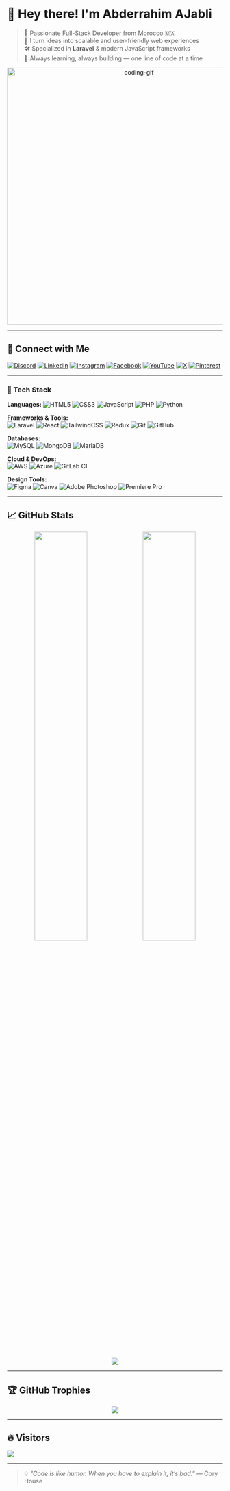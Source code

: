 


# 👋 Hey there! I'm Abderrahim AJabli

> 🚀 Passionate Full-Stack Developer from Morocco 🇲🇦  
> 🧠 I turn ideas into scalable and user-friendly web experiences  
> 🛠️ Specialized in **Laravel** & modern JavaScript frameworks  
> 🌱 Always learning, always building — one line of code at a time  
<div align="center">
  <img src="https://media.giphy.com/media/qgQUggAC3Pfv687qPC/giphy.gif" width="600px" alt="coding-gif" />
</div>

---

## 🔗 Connect with Me

[![Discord](https://img.shields.io/badge/Discord-5865F2?style=for-the-badge&logo=discord&logoColor=white)](https://discord.gg/nxtheelsing)
[![LinkedIn](https://img.shields.io/badge/LinkedIn-0077B5?style=for-the-badge&logo=linkedin&logoColor=white)](https://linkedin.com/in/abderrahimajabli/)
[![Instagram](https://img.shields.io/badge/Instagram-E4405F?style=for-the-badge&logo=instagram&logoColor=white)](https://instagram.com/Abderrahim.AJabli)
[![Facebook](https://img.shields.io/badge/Facebook-1877F2?style=for-the-badge&logo=facebook&logoColor=white)](https://facebook.com/Abderrahim.AJabli)
[![YouTube](https://img.shields.io/badge/YouTube-FF0000?style=for-the-badge&logo=youtube&logoColor=white)](https://youtube.com/@Abderrahim.AJabli)
[![X](https://img.shields.io/badge/X-000000?style=for-the-badge&logo=X&logoColor=white)](https://x.com/Abderrahim.AJabli)
[![Pinterest](https://img.shields.io/badge/Pinterest-E60023?style=for-the-badge&logo=pinterest&logoColor=white)](https://pinterest.com/Abderrahim.AJabli)

---

### 🧠 Tech Stack

**Languages:**
![HTML5](https://img.shields.io/badge/HTML5-E34F26?style=flat&logo=html5&logoColor=white)
![CSS3](https://img.shields.io/badge/CSS3-1572B6?style=flat&logo=css3&logoColor=white)
![JavaScript](https://img.shields.io/badge/JavaScript-F7DF1E?style=flat&logo=javascript&logoColor=black)
![PHP](https://img.shields.io/badge/PHP-777BB4?style=flat&logo=php&logoColor=white)
![Python](https://img.shields.io/badge/Python-3776AB?style=flat&logo=python&logoColor=white)


**Frameworks & Tools:**  
![Laravel](https://img.shields.io/badge/laravel-FF2D20?style=flat&logo=laravel&logoColor=white)
![React](https://img.shields.io/badge/react-20232a?style=flat&logo=react&logoColor=61DAFB)
![TailwindCSS](https://img.shields.io/badge/tailwindcss-38B2AC?style=flat&logo=tailwind-css&logoColor=white)
![Redux](https://img.shields.io/badge/redux-593D88?style=flat&logo=redux&logoColor=white)
![Git](https://img.shields.io/badge/git-F05033?style=flat&logo=git&logoColor=white)
![GitHub](https://img.shields.io/badge/github-181717?style=flat&logo=github&logoColor=white)

**Databases:**  
![MySQL](https://img.shields.io/badge/mysql-4479A1?style=flat&logo=mysql&logoColor=white)
![MongoDB](https://img.shields.io/badge/MongoDB-4ea94b?style=flat&logo=mongodb&logoColor=white)
![MariaDB](https://img.shields.io/badge/MariaDB-003545?style=flat&logo=mariadb&logoColor=white)

**Cloud & DevOps:**  
![AWS](https://img.shields.io/badge/AWS-FF9900?style=flat&logo=amazon-aws&logoColor=white)
![Azure](https://img.shields.io/badge/azure-0072C6?style=flat&logo=microsoftazure&logoColor=white)
![GitLab CI](https://img.shields.io/badge/gitlab%20CI-181717?style=flat&logo=gitlab&logoColor=white)

**Design Tools:**  
![Figma](https://img.shields.io/badge/figma-F24E1E?style=flat&logo=figma&logoColor=white)
![Canva](https://img.shields.io/badge/Canva-00C4CC?style=flat&logo=Canva&logoColor=white)
![Adobe Photoshop](https://img.shields.io/badge/Photoshop-31A8FF?style=flat&logo=adobephotoshop&logoColor=white)
![Premiere Pro](https://img.shields.io/badge/Premiere%20Pro-9999FF?style=flat&logo=adobepremierepro&logoColor=white)

---

## 📈 GitHub Stats

<div align="center">
  <img src="https://github-readme-stats.vercel.app/api?username=NXT-HELSING&theme=tokyonight&show_icons=true&hide_border=false" width="49.5%"/>
  <img src="https://github-readme-streak-stats.herokuapp.com/?user=NXT-HELSING&theme=tokyonight&hide_border=false" width="49.5%"/>
  <br />
  <img src="https://github-readme-stats.vercel.app/api/top-langs/?username=NXT-HELSING&theme=tokyonight&layout=compact&hide_border=false" />
</div>

---

## 🏆 GitHub Trophies

<div align="center">
  <img src="https://github-profile-trophy.vercel.app/?username=NXT-HELSING&theme=radical&no-frame=false&no-bg=false&margin-w=8" />
</div>

---

## 🔥 Visitors
[![](https://visitcount.itsvg.in/api?id=NXT-HELSING&label=Profile%20Views&color=12&icon=2&pretty=false)](https://visitcount.itsvg.in)

---

> 💡 _"Code is like humor. When you have to explain it, it’s bad."_ — Cory House  
